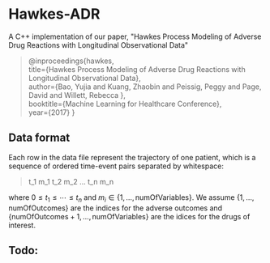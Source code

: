 # Hawkes-ADR

A C++ implementation of our paper, "Hawkes Process Modeling of Adverse Drug Reactions with Longitudinal Observational Data"

> @inproceedings{hawkes,  
>   title={Hawkes Process Modeling of Adverse Drug Reactions with Longitudinal Observational Data},  
>   author={Bao, Yujia and Kuang, Zhaobin and  Peissig, Peggy and Page, David and Willett, Rebecca },  
>   booktitle={Machine Learning for Healthcare Conference},  
>   year={2017}
> }

## Data format
Each row in the data file represent the trajectory of one patient, which is a sequence of ordered time-event pairs separated by whitespace:
> t_1 m_1 t_2 m_2 ... t_n m_n

where $0\leq t_1\leq\cdots\leq t_n$ and $m_i\in\{1,\ldots,\text{numOfVariables}\}$. We assume $\{1,\ldots,\text{numOfOutcomes}\}$ are the indices for the adverse outcomes and $\{\text{numOfOutcomes}+1,\ldots,\text{numOfVariables}\}$ are the idices for the drugs of interest.

## 

## Todo:

